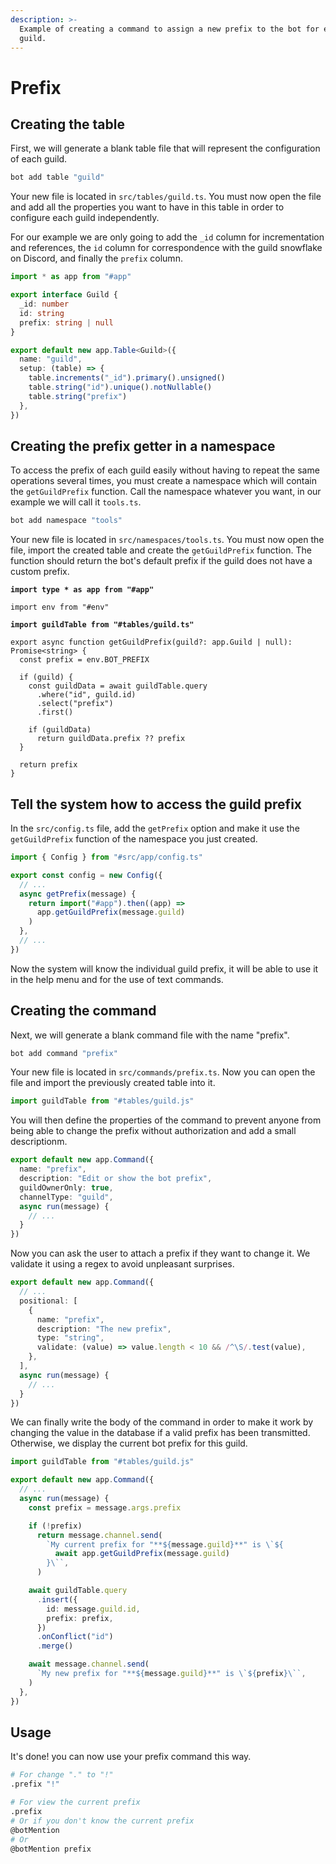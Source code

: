 ```yaml
---
description: >-
  Example of creating a command to assign a new prefix to the bot for each
  guild.
---
```


# Prefix

## Creating the table

First, we will generate a blank table file that will represent the configuration of each guild.

```bash
bot add table "guild"
```

Your new file is located in `src/tables/guild.ts`. You must now open the file and add all the properties you want to have in this table in order to configure each guild independently.

For our example we are only going to add the `_id` column for incrementation and references, the `id` column for correspondence with the guild snowflake on Discord, and finally the `prefix` column.

```typescript
import * as app from "#app"

export interface Guild {
  _id: number
  id: string
  prefix: string | null
}

export default new app.Table<Guild>({
  name: "guild",
  setup: (table) => {
    table.increments("_id").primary().unsigned()
    table.string("id").unique().notNullable()
    table.string("prefix")
  },
})
```

## Creating the prefix getter in a namespace

To access the prefix of each guild easily without having to repeat the same operations several times, you must create a namespace which will contain the `getGuildPrefix` function. Call the namespace whatever you want, in our example we will call it `tools.ts`.

```bash
bot add namespace "tools"
```

Your new file is located in `src/namespaces/tools.ts`. You must now open the file, import the created table and create the `getGuildPrefix` function. The function should return the bot's default prefix if the guild does not have a custom prefix.

<pre class="language-typescript"><code class="lang-typescript"><strong>import type * as app from "#app"
</strong>
import env from "#env"

<strong>import guildTable from "#tables/guild.ts"
</strong>
export async function getGuildPrefix(guild?: app.Guild | null): Promise&#x3C;string> {
  const prefix = env.BOT_PREFIX

  if (guild) {
    const guildData = await guildTable.query
      .where("id", guild.id)
      .select("prefix")
      .first()
      
    if (guildData)
      return guildData.prefix ?? prefix
  }

  return prefix
}
</code></pre>

## Tell the system how to access the guild prefix

In the `src/config.ts` file, add the `getPrefix` option and make it use the `getGuildPrefix` function of the namespace you just created.

```typescript
import { Config } from "#src/app/config.ts"

export const config = new Config({
  // ...
  async getPrefix(message) {
    return import("#app").then((app) => 
      app.getGuildPrefix(message.guild)
    )
  },
  // ...
})
```

Now the system will know the individual guild prefix, it will be able to use it in the help menu and for the use of text commands.

## Creating the command

Next, we will generate a blank command file with the name "prefix".

```bash
bot add command "prefix"
```

Your new file is located in `src/commands/prefix.ts`. Now you can open the file and import the previously created table into it.

```typescript
import guildTable from "#tables/guild.js"
```

You will then define the properties of the command to prevent anyone from being able to change the prefix without authorization and add a small descriptionm.

```typescript
export default new app.Command({
  name: "prefix",
  description: "Edit or show the bot prefix",
  guildOwnerOnly: true,
  channelType: "guild",
  async run(message) {
    // ...
  }
})
```

Now you can ask the user to attach a prefix if they want to change it. We validate it using a regex to avoid unpleasant surprises.

```typescript
export default new app.Command({
  // ...
  positional: [
    {
      name: "prefix",
      description: "The new prefix",
      type: "string",
      validate: (value) => value.length < 10 && /^\S/.test(value),
    },
  ],
  async run(message) {
    // ...
  }
})
```

We can finally write the body of the command in order to make it work by changing the value in the database if a valid prefix has been transmitted. Otherwise, we display the current bot prefix for this guild.

```typescript
import guildTable from "#tables/guild.js"

export default new app.Command({
  // ...
  async run(message) {
    const prefix = message.args.prefix

    if (!prefix)
      return message.channel.send(
        `My current prefix for "**${message.guild}**" is \`${
          await app.getGuildPrefix(message.guild)
        }\``,
      )

    await guildTable.query
      .insert({
        id: message.guild.id,
        prefix: prefix,
      })
      .onConflict("id")
      .merge()

    await message.channel.send(
      `My new prefix for "**${message.guild}**" is \`${prefix}\``,
    )
  },
})
```

## Usage

It's done! you can now use your prefix command this way.

```bash
# For change "." to "!"
.prefix "!"

# For view the current prefix
.prefix
# Or if you don't know the current prefix
@botMention
# Or
@botMention prefix
```
